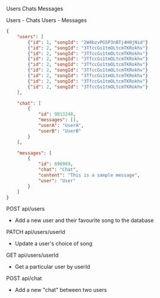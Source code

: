 Users
Chats
Messages

Users - Chats
Users - Messages



```json
{
    "users": [
        {"id": 1, "songId": "2W4bzvPG5P3nBTj4H0jNid"}
        {"id": 2, "songId": "3TfccGs1tmOLtcmTKRokhv"}
        {"id": 2, "songId": "3TfccGs1tmOLtcmTKRokhv"}
        {"id": 2, "songId": "3TfccGs1tmOLtcmTKRokhv"}
        {"id": 2, "songId": "3TfccGs1tmOLtcmTKRokhv"}
        {"id": 2, "songId": "3TfccGs1tmOLtcmTKRokhv"}
        {"id": 2, "songId": "3TfccGs1tmOLtcmTKRokhv"}
        {"id": 2, "songId": "3TfccGs1tmOLtcmTKRokhv"}
        {"id": 2, "songId": "3TfccGs1tmOLtcmTKRokhv"}
    ],

    "chat": [
        {
            "id": 9813248,
            "messages": [],
            "userA": "UserA",
            "userB": "UserB"
        }
    ],

    "messages": [
        {
            "id": 696969,
            "chat": "Chat",
            "content": "This is a sample message",
            "user": "User"
        }
    ]
}
```

POST api/users
- Add a new user and their favourite song to the database

PATCH api/users/userId
- Update a user's choice of song 

GET api/users/userId
- Get a particular user by userId

POST api/chat
- Add a new "chat" between two users







